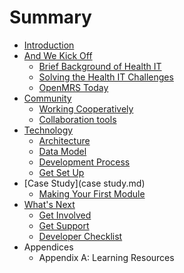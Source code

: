 # Summary

* [Introduction](README.md)
* [And We Kick Off](and_we_kick_off.md)
   * [Brief Background of Health IT](Kick_off/brief_background_of_health_it.md)
   * [Solving the Health IT Challenges](Kick_off/solving_the_health_it_challenges_our_responsemd.md)
   * [OpenMRS Today](Kick_off/openmrs_today.md)
* [Community](Community.md)
   * [Working Cooperatively](Community/workingCooperatively.md)
   * [Collaboration tools](Community/collaborationTools.md)
* [Technology](Technology.md)
   * [Architecture](Technology/architecture.md)
   * [Data Model](Technology/dataModel.md)
   * [Development Process](Technology/developmentProcess.md)
   * [Get Set Up](Technology/getSetUp.md)
* [Case Study](case study.md)
   * [Making Your First Module](Case_study/yourFirstModule.md)
* [What's Next](what_next.md)
   * [Get Involved](What_next/getInvolved.md)
   * [Get Support](What_next/getSupport.md)
   * [Developer Checklist](What_next/devChecklist.md)
* Appendices
   * Appendix A: Learning Resources 


